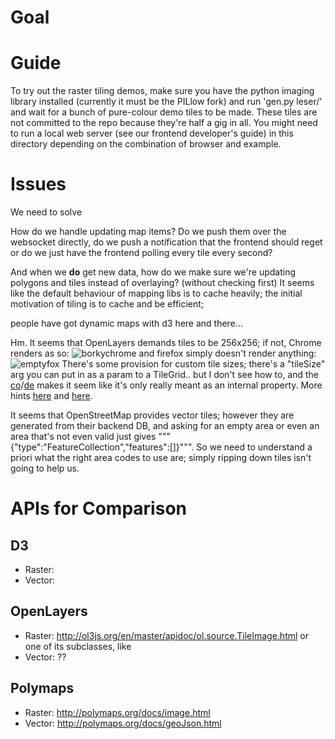 
# Goal

# Guide

To try out the raster tiling demos,
make sure you have the python imaging library installed (currently it must be the PILlow fork) and
run 'gen.py leser/' and wait for a bunch of pure-colour demo tiles to be made. These tiles are not committed to the repo because they're half a gig in all.
You might need to run a local web server (see our frontend developer's guide) in this directory depending on the combination of browser and example.

# Issues

We need to solve

How do we handle updating map items? Do we push them over the websocket directly,
do we push a notification that the frontend should reget
or do we just have the frontend polling every tile every second?

And when we **do** get new data, how do we make sure we're updating
polygons and tiles instead of overlaying?
(without checking first) It seems like the default behaviour of mapping
libs is to cache heavily; the initial motivation of tiling is to cache
 and be efficient; 

people have got dynamic maps with d3 here and there...

Hm. It seems that OpenLayers demands tiles to be 256x256; if not, Chrome renders as so:
![borkychrome](tiles64x64-borkychrome.png)
and firefox simply doesn't render anything:
![emptyfox](tiles64x64-emptyfox.png)
There's some provision for custom tile sizes; there's a "tileSize" arg you can put in as a param to a TileGrid..
but I don't see how to, and the [co](https://github.com/openlayers/ol3/blob/d9437e469d8bec9c908e7e336785fb2c1a36a54b/src/ol/tilegrid/xyztilegrid.js#L32)/[de](https://github.com/openlayers/ol3/blob/d9437e469d8bec9c908e7e336785fb2c1a36a54b/src/ol/source/bingmapssource.js#L86) makes it seem
like it's only really meant as an internal property.
More hints [here](https://groups.google.com/forum/#!searchin/ol3-dev/tile/ol3-dev/nIkURl6aXSE/TDp6ywwDQx4J) and [here](https://groups.google.com/forum/#!searchin/ol3-dev/tile/ol3-dev/oG1lQYTiVSA/gIlC7CtvqsoJ).



It seems that 
OpenStreetMap provides vector tiles; however they are generated from their backend DB, and asking for an empty area
or even an area that's not even valid just gives """{"type":"FeatureCollection","features":[]}""". So we need to
understand a priori what the right area codes to use are; simply ripping down tiles isn't going to help us.

# APIs for Comparison

## 

## D3

* Raster:
* Vector:

## OpenLayers

* Raster: http://ol3js.org/en/master/apidoc/ol.source.TileImage.html or one of its subclasses, like 
* Vector: ??

## Polymaps

* Raster: http://polymaps.org/docs/image.html
* Vector: http://polymaps.org/docs/geoJson.html
